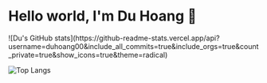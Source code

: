<div>
<h1>Hello world, I'm Du Hoang 👋</h1>

<p>
![Du's GitHub stats](https://github-readme-stats.vercel.app/api?username=duhoang00&include_all_commits=true&include_orgs=true&count_private=true&show_icons=true&theme=radical)

![Top Langs](https://github-readme-stats.vercel.app/api/top-langs/?username=duhoang00&layout=compact&theme=radical)  
</p>

